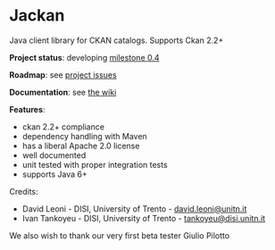 Jackan
====

Java client library for CKAN catalogs. Supports Ckan 2.2+ 

**Project status**: developing [milestone 0.4](https://github.com/opendatatrentino/Jackan/issues?milestone=2&state=open)

**Roadmap**: see [project issues](https://github.com/opendatatrentino/Jackan/issues)

**Documentation**: see [the wiki](https://github.com/opendatatrentino/Jackan/wiki)


**Features**:
  * ckan 2.2+ compliance
  * dependency handling with Maven
  * has a liberal Apache 2.0 license
  * well documented
  * unit tested with proper integration tests
  * supports Java 6+

Credits:

* David Leoni - DISI, University of Trento - david.leoni@unitn.it
* Ivan Tankoyeu - DISI, University of Trento - tankoyeu@disi.unitn.it

We also wish to thank our very first beta tester Giulio Pilotto



